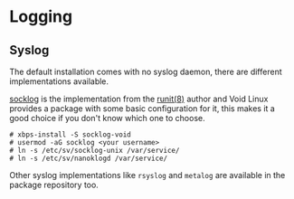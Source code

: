 # Logging

## Syslog

The default installation comes with no syslog daemon, there are different
implementations available.

[socklog](http://smarden.org/socklog/) is the implementation from the
[runit(8)](https://man.voidlinux.org/runit.8) author and Void Linux provides a
package with some basic configuration for it, this makes it a good choice if you
don't know which one to choose.

```
# xbps-install -S socklog-void
# usermod -aG socklog <your username>
# ln -s /etc/sv/socklog-unix /var/service/
# ln -s /etc/sv/nanoklogd /var/service/
```

Other syslog implementations like `rsyslog` and `metalog` are available in the
package repository too.
